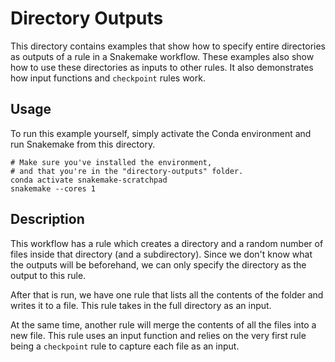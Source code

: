 # Directory Outputs
This directory contains examples that show how to specify entire directories as outputs of a rule in a Snakemake workflow.
These examples also show how to use these directories as inputs to other rules.
It also demonstrates how input functions and `checkpoint` rules work.

## Usage
To run this example yourself, simply activate the Conda environment and run Snakemake from this directory.

```shell
# Make sure you've installed the environment,
# and that you're in the "directory-outputs" folder.
conda activate snakemake-scratchpad
snakemake --cores 1
```

## Description
This workflow has a rule which creates a directory and a random number of files inside that directory (and a subdirectory).
Since we don't know what the outputs will be beforehand, we can only specify the directory as the output to this rule.

After that is run, we have one rule that lists all the contents of the folder and writes it to a file.
This rule takes in the full directory as an input.

At the same time, another rule will merge the contents of all the files into a new file.
This rule uses an input function and relies on the very first rule being a `checkpoint` rule to capture each file as an input.
